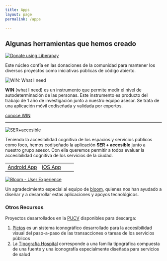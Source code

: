 ```yaml
---
title: Apps
layout: page
permalink: /apps

---
```

<h2>Algunas herramientas que hemos creado</h2>

<script src="https://liberapay.com/accesibilidad-inclusion/widgets/button.js"></script>
<noscript><a href="https://liberapay.com/accesibilidad-inclusion/donate"><img alt="Donate using Liberapay" src="https://liberapay.com/assets/widgets/donate.svg"></a></noscript>

Este núcleo confía en las donaciones de la comunidad para mantener los diversos proyectos como iniciativas públicas de código abierto.

<div class='logo'>
	<img src='{{ site.baseurl }}/assets/img/logo-win.svg' title='WIN: What I need' >
</div>

<strong>WIN</strong> (what I need) es un instrumento que permite medir el nivel de autodeterminación de las personas. Este instrumento es producto del trabajo de 1 año de investigación junto a nuestro equipo asesor. Se trata de una aplicación móvil codiseñada y validada por expertos.  
<div class="button">
	<a href='http://apoyos.win' title='What I need'>conoce WIN</a>
</div>

<hr class='divider'>

<div class='logo'>
	<img src='{{ site.baseurl }}/assets/img/logo-ser.svg' title='SER+accesible'>
</div>

Teniendo la accesibilidad cognitiva de los espacios y servicios públicos como foco, hemos codiseñado la aplicación <strong>SER + accesible</strong> junto a nuestro grupo asesor. Con ella queremos permitir a todos evaluar la accesibilidad cognitiva de los servicios de la ciudad.

<table>
	<tr>
		<td width='50%'>
			<div class="button">
				<a href='https://play.google.com/store/apps/details?id=app.sermasaccesible&hl=es' title='Ser+Accesible en Google Play'>Android App</a>
			</div>
		</td>
		<td width='50%'>
			<div class="button">
				<a href='https://apps.apple.com/cl/app/ser-accesible/id1483483140' title='Ser+Accesible en Apple App Store'>iOS App</a>
			</div>
		</td>
	</tr>
</table>




<div class='thanks'>

<a class='logo' href='https://bloom-ux.com'>
	<img src='{{ site.baseurl }}/assets/img/logo-bloom.svg' title='Bloom - User Experience'>
</a>

<p>Un agradecimiento especial al equipo de <a title='Bloom UX' href='https://bloom-ux.com'>bloom</a>, quienes nos han ayudado a diseñar y a desarrollar estas aplicaciones y apoyos tecnológicos.</p>  
</div>

<h3>Otros Recursos</h3>
<p>Proyectos desarrollados en la <a href="http://pucv.cl">PUCV</a> disponibles para descarga:</p>
<ol>
	<li><a href="http://github.com/eadpucv/pictos">Pictos</a> es un sistema iconográfico desarrollado para la accesibilidad visual del paso-a-paso de las transacciones o tareas de los servicios públicos</li>
	<li>La <a href="https://github.com/eadpucv/tipografia-hospital">Tipografía Hospital</a> corresponde a una familia tipográfica compuesta de una fuente y una iconografía especialmente diseñada para servicios de salud</li>
</ol>